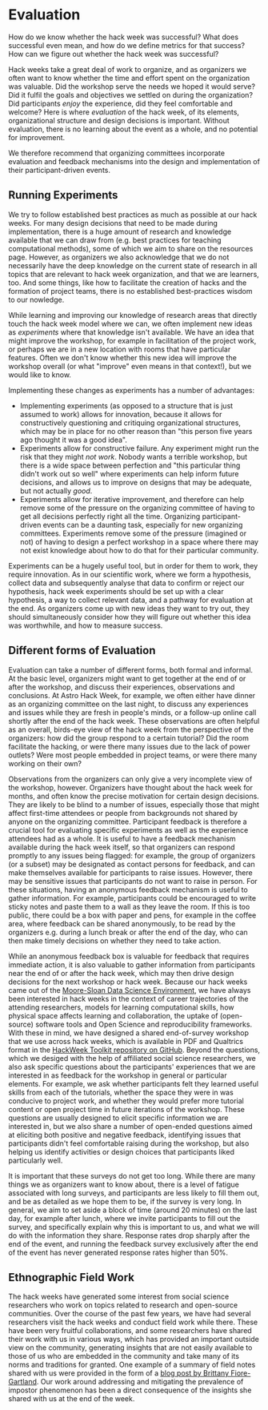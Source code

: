 # Evaluation

How do we know whether the hack week was successful? What does successful even mean, and how do we define 
metrics for that success? How can we figure out whether the hack week was successful?

Hack weeks take a great deal of work to organize, and as organizers we often want to know whether the 
time and effort spent on the organization was valuable. Did the workshop serve the needs we hoped it would 
serve? Did it fulfil the goals and objectives we settled on during the organization? Did participants *enjoy* 
the experience, did they feel comfortable and welcome? Here is where *evaluation* of the hack week, of its 
elements, organizational structure and design decisions is important. Without evaluation, there is no learning 
about the event as a whole, and no potential for improvement.

We therefore recommend that organizing committees incorporate evaluation and feedback mechanisms into the 
design and implementation of their participant-driven events.

## Running Experiments

We try to follow established best practices as much as possible at our hack weeks. For many design decisions 
that need to be made during implementation, there is a huge amount of research and knowledge available that 
we can draw from (e.g. best practices for teaching computational methods), some of which we aim to share 
on the resources page. However, as organizers we also acknowledge that we do not necessarily have the deep 
knowledge on the current state of research in all topics that are relevant to hack week organization, and 
that we are learners, too. And some things, like how to facilitate the creation of hacks and the formation 
of project teams, there is no established best-practices wisdom to our nowledge.

While learning and improving our knowledge of research areas that directly touch the hack week model where 
we can, we often implement new ideas as *experiments* where that knowledge isn't available. We have an 
idea that might improve the workshop, for example in facilitation of the project work, or perhaps we are 
in a new location with rooms that have particular features. Often we don't know whether this new idea 
will improve the workshop overall (or what "improve" even means in that context!), but we would like to know.

Implementing these changes as experiments has a number of advantages:
* Implementing experiments (as opposed to a structure that is just assumed to work) allows for innovation, because it allows for constructively questioning and critiquing organizational structures, which may be in place for no other reason than "this person five years ago thought it was a good idea".
* Experiments allow for constructive failure. Any experiment might run the risk that they might *not work*. Nobody wants a terrible workshop, but there is a wide space between perfection and "this particular thing didn't work out so well" where experiments can help inform future decisions, and allows us to improve on designs that may be adequate, but not actually *good*.
* Experiments allow for iterative improvement, and therefore can help remove some of the pressure on the organizing committee of having to get all decisions perfectly right all the time. Organizing participant-driven events can be a daunting task, especially for new organizing committees. Experiments remove some of the pressure (imagined or not) of having to design a perfect workshop in a space where there may not exist knowledge about how to do that for their particular community.

Experiments can be a hugely useful tool, but in order for them to work, they require innovation. As in our 
scientific work, where we form a hypothesis, collect data and subsequently analyse that data to confirm or 
reject our hypothesis, hack week experiments should be set up with a clear hypothesis, a way to collect 
relevant data, and a pathway for evaluation at the end. As organizers come up with new ideas they want to 
try out, they should simultaneously consider how they will figure out whether this idea was worthwhile, 
and how to measure success.  

## Different forms of Evaluation

Evaluation can take a number of different forms, both formal and informal. At the basic level, organizers might 
want to get together at the end of or after the workshop, and discuss their experiences, observations and 
conclusions. At Astro Hack Week, for example, we often either have dinner as an organizing committee on the last 
night, to discuss any experiences and issues while they are fresh in people's minds, or a follow-up online call 
shortly after the end of the hack week. These observations are often helpful as an overall, birds-eye view of 
the hack week from the perspective of the organizers: how did the group respond to a certain tutorial? Did the 
room facilitate the hacking, or were there many issues due to the lack of power outlets? Were most people 
embedded in project teams, or were there many working on their own? 

Observations from the organizers can only give a very incomplete view of the workshop, however. Organizers have 
thought about the hack week for months, and often know the precise motivation for certain design decisions. 
They are likely to be blind to a number of issues, especially those that might affect first-time attendees or 
people from backgrounds not shared by anyone on the organizing committee. Participant feedback is therefore a 
crucial tool for evaluating specific experiments as well as the experience attendees had as a whole.
It is useful to have a feedback mechanism available during the hack week itself, so that organizers can 
respond promptly to any issues being flagged: for example, the group of organizers (or a subset) may be 
designated as contact persons for feedback, and can make themselves available for participants to raise issues. 
However, there may be sensitive issues that participants do not want to raise in person. For these situations, 
having an anonymous feedback mechanism is useful to gather information. For example, participants could be 
encouraged to write sticky notes and paste them to a wall as they leave the room. If this is too public, there 
could be a box with paper and pens, for example in the coffee area, where feedback can be shared anonymously, to 
be read by the organizers e.g. during a lunch break or after the end of the day, who can then make timely 
decisions on whether they need to take action.

While an anonymous feedback box is valuable for feedback that requires immediate action, it is also valuable 
to gather information from participants near the end of or after the hack week, which may then drive design 
decisions for the next workshop or hack week. Because our hack weeks came out of the 
[Moore-Sloan Data Science Environment](http://msdse.org), we have always been interested in hack weeks in 
the context of career trajectories of the attending researchers, models for learning computational skills, 
how physical space affects learning and collaboration, the uptake of (open-source) software tools and 
Open Science and reproducibility frameworks. With these in mind, we have designed a shared end-of-survey 
workshop that we use across hack weeks, which is available in PDF and Qualtrics format in the 
[HackWeek Toolkit repository on GitHub](). Beyond the questions, which we desiged with the help of affiliated 
social science researchers, we also ask specific questions about the participants' experiences that we are 
interested in as feedback for the workshop in general or particular elements. For example, we ask whether 
participants felt they learned useful skills from each of the tutorials, whether the space they were in 
was conducive to project work, and whether they would prefer more tutorial content or open project time in 
future iterations of the workshop. These questions are usually designed to elicit specific information we 
are interested in, but we also share a number of open-ended questions aimed at eliciting both positive and 
negative feedback, identifying issues that participants didn't feel comfortable raising during the workshop, 
 but also helping us identify activities or design choices that participants liked particularly well.

It is important that these surveys do not get too long. While there are many things we as organizers want to 
know about, there is a level of fatigue associated with long surveys, and participants are less likely to 
fill them out, and be as detailed as we hope them to be, if the survey is very long. In general, we aim to 
set aside a block of time (around 20 minutes) on the last day, for example after lunch, where we invite 
participants to fill out the survey, and specifically explain why this is important to us, and what we will 
do with the information they share. Response rates drop sharply after the end of the event, and running the 
feedback survey exclusively after the end of the event has never generated response rates higher than 50%.

## Ethnographic Field Work

The hack weeks have generated some interest from social science researchers who work on topics related 
to research and open-source communities. Over the course of the past few years, we have had several 
researchers visit the hack weeks and conduct field work while there. These have been very fruitful 
collaborations, and some researchers have shared their work with us in various ways, which 
has provided an important outside view on the community, generating insights that are not easily 
available to those of us who are embedded in the community and take many of its norms and traditions 
for granted. One example of a summary of field notes shared with us were provided in the form of 
a [blog post by Brittany Fiore-Gartland](https://medium.com/@dataethnography/hacked-ethnographic-fieldnotes-4e59bc95f4e5). Our work around addressing and mitigating the prevalence of impostor phenomenon has been a direct 
consequence of the insights she shared with us at the end of the week.




 

